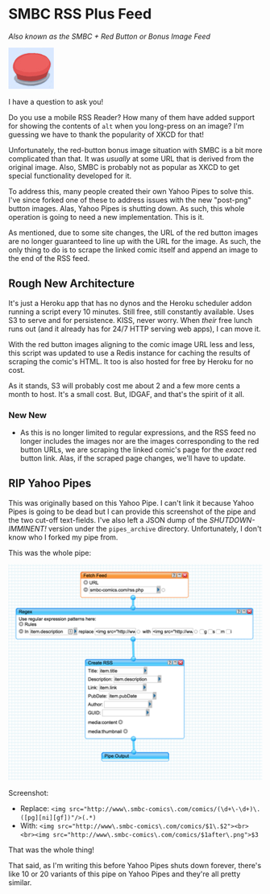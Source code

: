 # SMBC RSS Plus Feed

*Also known as the SMBC + Red Button or Bonus Image Feed*

![](readme/button.jpg)

I have a question to ask you!

Do you use a mobile RSS Reader? How many of them have added support for showing the contents of `alt` when you long-press on an image? I'm guessing we have to thank the popularity of XKCD for that!

Unfortunately, the red-button bonus image situation with SMBC is a bit more complicated than that. It was *usually* at some URL that is derived from the original image. Also, SMBC is probably not as popular as XKCD to get special functionality developed for it.

To address this, many people created their own Yahoo Pipes to solve this. I've since forked one of these to address issues with the new "post-png" button images. Alas, Yahoo Pipes is shutting down. As such, this whole operation is going to need a new implementation. This is it.

As mentioned, due to some site changes, the URL of the red button images are no longer guaranteed to line up with the URL for the image. As such, the only thing to do is to scrape the linked comic itself and append an image to the end of the RSS feed. 

## Rough New Architecture

It's just a Heroku app that has no dynos and the Heroku scheduler addon running a script every 10 minutes. Still free, still constantly available. Uses S3 to serve and for persistence. KISS, never worry. When *their* free lunch runs out (and it already has for 24/7 HTTP serving web apps), I can move it.
 
 With the red button images aligning to the comic image URL less and less, this script was updated to use a Redis instance for caching the results of scraping the comic's HTML. It too is also hosted for free by Heroku for no cost. 

As it stands, S3 will probably cost me about 2 and a few more cents a month to host. It's a small cost. But, IDGAF, and that's the spirit of it all.

### New New

* As this is no longer limited to regular expressions, and the RSS feed no longer includes the images nor are the images corresponding to the red button URLs, we are scraping the linked comic's page for the *exact* red button link. Alas, if the scraped page changes, we'll have to update.

## RIP Yahoo Pipes

This was originally based on this Yahoo Pipe. I can't link it because Yahoo Pipes is going to be dead but I can provide this screenshot of the pipe and the two cut-off text-fields. I've also left a JSON dump of the *SHUTDOWN-IMMINENT!* version under the `pipes_archive` directory. Unfortunately, I don't know who I forked my pipe from.

This was the whole pipe:

![](readme/original_pipe.png)

Screenshot:

* Replace: `<img src="http://www\.smbc-comics\.com/comics/(\d+\-\d+)\.([pg][ni][gf])"/>(.*)`
* With: `<img src="http://www\.smbc-comics\.com/comics/$1\.$2"><br><br><img src="http://www\.smbc-comics\.com/comics/$1after\.png">$3`

That was the whole thing!

That said, as I'm writing this before Yahoo Pipes shuts down forever, there's like 10 or 20 variants of this pipe on Yahoo Pipes and they're all pretty similar.
